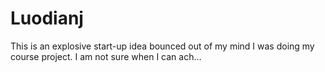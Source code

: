 # Luodianj
This is an explosive start-up idea bounced out of my mind I was doing my course project. I am not sure when I can ach…
